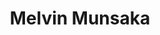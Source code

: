 ---
# Display name
title: Melvin Munsaka

# Is this the primary user of the site?
superuser: FALSE # true or false

# Role/position
role: AbbVie

social:
- icon: linkedin
  icon_pack: fab
  link: https://www.linkedin.com/in/melvin-munsaka-phd-72461bb
#- icon: github
#  icon_pack: fab
#  link: https://github.com/epijim
#- icon: link
#  icon_pack: fab
#  link: https://github.com/epijim

# Enter email to display Gravatar (if Gravatar enabled in Config)
email: 'melvin.munsaka@abbvie.com'

# Highlight the author in author lists? (true/false)
highlight_name: false

# Organizational groups that you belong to (for People widget)
#   Set this to `[]` or comment out if you are not using People widget.
user_groups:
- Organising Committee
---